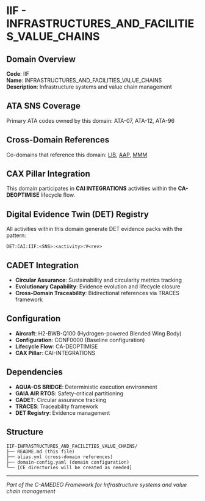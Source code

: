 # IIF - INFRASTRUCTURES_AND_FACILITIES_VALUE_CHAINS

## Domain Overview
**Code**: IIF  
**Name**: INFRASTRUCTURES_AND_FACILITIES_VALUE_CHAINS  
**Description**: Infrastructure systems and value chain management

## ATA SNS Coverage
Primary ATA codes owned by this domain:
ATA-07, ATA-12, ATA-96

## Cross-Domain References
Co-domains that reference this domain:
[LIB](../LIB-*/), [AAP](../AAP-*/), [MMM](../MMM-*/)

## CAX Pillar Integration
This domain participates in **CAI INTEGRATIONS** activities within the **CA-DEOPTIMISE** lifecycle flow.

## Digital Evidence Twin (DET) Registry
All activities within this domain generate DET evidence packs with the pattern:
```
DET:CAI:IIF:<SNS>:<activity>:V<rev>
```

## CADET Integration
- **Circular Assurance**: Sustainability and circularity metrics tracking
- **Evolutionary Capability**: Evidence evolution and lifecycle closure
- **Cross-Domain Traceability**: Bidirectional references via TRACES framework

## Configuration
- **Aircraft**: H2-BWB-Q100 (Hydrogen-powered Blended Wing Body)
- **Configuration**: CONF0000 (Baseline configuration)
- **Lifecycle Flow**: CA-DEOPTIMISE
- **CAX Pillar**: CAI-INTEGRATIONS

## Dependencies
- **AQUA-OS BRIDGE**: Deterministic execution environment
- **GAIA AIR RTOS**: Safety-critical partitioning
- **CADET**: Circular assurance tracking
- **TRACES**: Traceability framework
- **DET Registry**: Evidence management

## Structure
```
IIF-INFRASTRUCTURES_AND_FACILITIES_VALUE_CHAINS/
├── README.md (this file)
├── alias.yml (cross-domain references)
├── domain-config.yaml (domain configuration)
└── [CE directories will be created as needed]
```

---
*Part of the C-AMEDEO Framework for Infrastructure systems and value chain management*